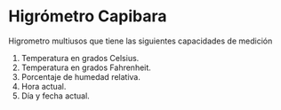 # Higrómetro Capibara

Higrometro multiusos que tiene las siguientes capacidades de medición

1. Temperatura en grados Celsius.
2. Temperatura en grados Fahrenheit.
3. Porcentaje de humedad relativa.
4. Hora actual.
5. Día y fecha actual.
